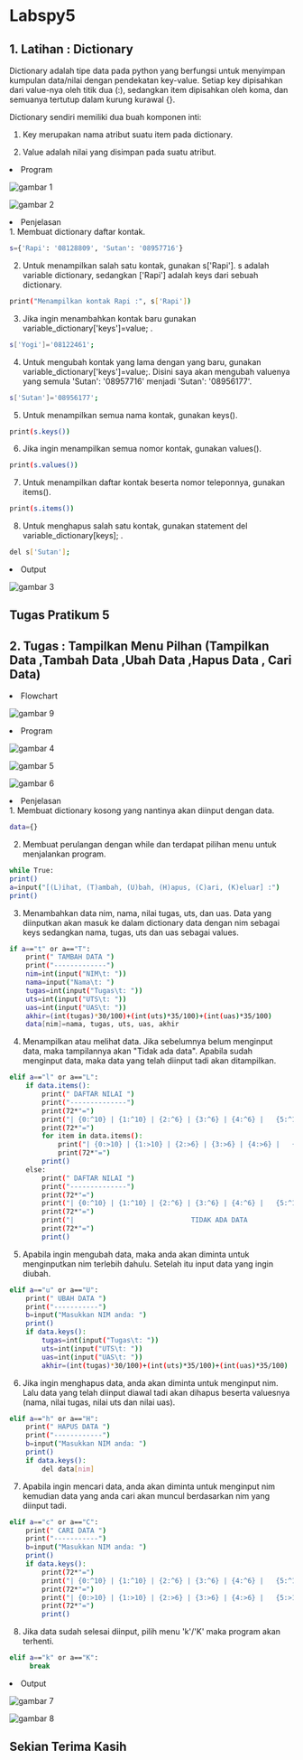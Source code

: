 # Labspy5
## 1. Latihan : Dictionary
Dictionary adalah tipe data pada python yang berfungsi untuk menyimpan kumpulan data/nilai dengan pendekatan key-value. Setiap key dipisahkan dari value-nya oleh titik dua (:), sedangkan item dipisahkan oleh koma, dan semuanya tertutup dalam kurung kurawal {}. <p>

Dictionary sendiri memiliki dua buah komponen inti: <p>
1. Key merupakan nama atribut suatu item pada dictionary. <p>
2. Value adalah nilai yang disimpan pada suatu atribut. <p>

<li> Program </li>

![gambar 1](screenshot/latihan.png)

![gambar 2](screenshot/latihan2.png)

<li> Penjelasan </li>
1. Membuat dictionary daftar kontak. <p>

```bash
s={'Rapi': '08128809', 'Sutan': '08957716'}
```

2. Untuk menampilkan salah satu kontak, gunakan s['Rapi']. s adalah variable dictionary, sedangkan ['Rapi'] adalah keys dari sebuah dictionary. <p>

```bash
print("Menampilkan kontak Rapi :", s['Rapi'])
```

3. Jika ingin menambahkan kontak baru gunakan variable_dictionary['keys']=value; . <p>

```bash
s['Yogi']='08122461';
```

4. Untuk mengubah kontak yang lama dengan yang baru, gunakan variable_dictionary['keys']=value;. Disini saya akan mengubah valuenya yang semula 'Sutan': '08957716' menjadi 'Sutan': '08956177'. <p>

```bash
s['Sutan']='08956177';
```

5. Untuk menampilkan semua nama kontak, gunakan keys(). <p>

```bash
print(s.keys())
```

6. Jika ingin menampilkan semua nomor kontak, gunakan values(). <p>

```bash
print(s.values())
```

7. Untuk menampilkan daftar kontak beserta nomor teleponnya, gunakan items(). <p>

```bash
print(s.items())
```

8. Untuk menghapus salah satu kontak, gunakan statement del variable_dictionary[keys]; . <p>

```bash
del s['Sutan'];
```

<li> Output </li>

![gambar 3](screenshot/latihan_1.png)

## Tugas Pratikum 5
## 2. Tugas : Tampilkan Menu Pilhan (Tampilkan Data ,Tambah Data ,Ubah Data ,Hapus Data , Cari Data)

<li> Flowchart </li>

![gambar 9](screenshot/flowchart.png)

<li> Program </li>

![gambar 4](screenshot/pratikum5.png)

![gambar 5](screenshot/pratikum52.png)

![gambar 6](screenshot/pratikum53.png)

<li> Penjelasan </li>
1. Membuat dictionary kosong yang nantinya akan diinput dengan data. <p>

```bash
data={}
```

2. Membuat perulangan dengan while dan terdapat pilihan menu untuk menjalankan program. <p>

```bash
while True:
print()
a=input("[(L)ihat, (T)ambah, (U)bah, (H)apus, (C)ari, (K)eluar] :")
print()
```

3. Menambahkan data nim, nama, nilai tugas, uts, dan uas. Data yang diinputkan akan masuk ke dalam dictionary data dengan nim sebagai keys sedangkan nama, tugas, uts dan uas sebagai values. <p>

```bash
if a=="t" or a=="T":
    print(" TAMBAH DATA ")
    print("-------------")
    nim=int(input("NIM\t: "))
    nama=input("Nama\t: ")
    tugas=int(input("Tugas\t: ")) 
    uts=int(input("UTS\t: "))
    uas=int(input("UAS\t: "))
    akhir=(int(tugas)*30/100)+(int(uts)*35/100)+(int(uas)*35/100)
    data[nim]=nama, tugas, uts, uas, akhir
```

4. Menampilkan atau melihat data. Jika sebelumnya belum menginput data, maka tampilannya akan "Tidak ada data". Apabila sudah menginput data, maka data yang telah diinput tadi akan ditampilkan. <p>

```bash
elif a=="l" or a=="L":
    if data.items():
        print(" DAFTAR NILAI ")
        print("--------------")
        print(72*"=")
        print("| {0:^10} | {1:^10} | {2:^6} | {3:^6} | {4:^6} |   {5:^12}  |".format("NIM", "NAMA", "TUGAS", "UTS", "UAS", "NILAI AKHIR"))
        print(72*"=")
        for item in data.items(): 
            print("| {0:>10} | {1:>10} | {2:>6} | {3:>6} | {4:>6} |   {5:>12}  |".format(nim, nama, tugas, uts, uas, akhir))
            print(72*"=")
        print()
    else:
        print(" DAFTAR NILAI ")
        print("--------------")
        print(72*"=")
        print("| {0:^10} | {1:^10} | {2:^6} | {3:^6} | {4:^6} |   {5:^12}  |".format("NIM", "NAMA", "TUGAS", "UTS", "UAS", "NILAI AKHIR"))
        print(72*"=")
        print("|                             TIDAK ADA DATA                           |")
        print(72*"=")
        print()
```

5. Apabila ingin mengubah data, maka anda akan diminta untuk menginputkan nim terlebih dahulu. Setelah itu input data yang ingin diubah. <p>

```bash
elif a=="u" or a=="U":
    print(" UBAH DATA ")
    print("-----------")
    b=input("Masukkan NIM anda: ")
    print()
    if data.keys():
        tugas=int(input("Tugas\t: ")) 
        uts=int(input("UTS\t: "))
        uas=int(input("UAS\t: "))
        akhir=(int(tugas)*30/100)+(int(uts)*35/100)+(int(uas)*35/100)
```

6. Jika ingin menghapus data, anda akan diminta untuk menginput nim. Lalu data yang telah diinput diawal tadi akan dihapus beserta valuesnya (nama, nilai tugas, nilai uts dan nilai uas). <p>

```bash
elif a=="h" or a=="H":
    print(" HAPUS DATA ")
    print("------------")
    b=input("Masukkan NIM anda: ")
    print()
    if data.keys():
        del data[nim]
```

7. Apabila ingin mencari data, anda akan diminta untuk menginput nim kemudian data yang anda cari akan muncul berdasarkan nim yang diinput tadi. <p>

```bash
elif a=="c" or a=="C":
    print(" CARI DATA ")
    print("-----------")
    b=input("Masukkan NIM anda: ")
    print()
    if data.keys():
        print(72*"=")
        print("| {0:^10} | {1:^10} | {2:^6} | {3:^6} | {4:^6} |   {5:^12}  |".format("NIM", "NAMA", "TUGAS", "UTS", "UAS", "NILAI AKHIR"))
        print(72*"=")
        print("| {0:>10} | {1:>10} | {2:>6} | {3:>6} | {4:>6} |   {5:>12}  |".format(nim, nama, tugas, uts, uas, akhir))
        print(72*"=")
        print()
```

8. Jika data sudah selesai diinput, pilih menu 'k'/'K' maka program akan terhenti. <p>

```bash
elif a=="k" or a=="K":
     break
```

<li> Output </li>

![gambar 7](screenshot/pratikum5_1.png)

![gambar 8](screenshot/pratikum5_2.png)

## Sekian Terima Kasih